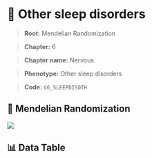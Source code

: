 # 🧪 Other sleep disorders

> **Root:** Mendelian Randomization

> **Chapter:** 6  

> **Chapter name:** Nervous

> **Phenotype:** Other sleep disorders  

> **Code:** `G6_SLEEPDISOTH`

## 🧬 Mendelian Randomization  

<img src="/MR/Figures/Forward/G6_SLEEPDISOTH.png"/>

## 📊 Data Table

<CsvTableMRF src="/public/MR/Data/Forward/G6_SLEEPDISOTH.csv"/>
